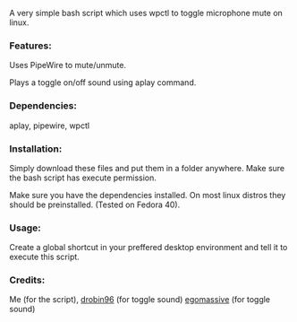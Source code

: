 A very simple bash script which uses wpctl to toggle microphone mute on linux.

### Features:
Uses PipeWire to mute/unmute.

Plays a toggle on/off sound using aplay command.

### Dependencies:
aplay,
pipewire,
wpctl

### Installation:
Simply download these files and put them in a folder anywhere. Make sure the bash script has execute permission.

Make sure you have the dependencies installed. On most linux distros they should be preinstalled. (Tested on Fedora 40).

### Usage:
Create a global shortcut in your preffered desktop environment and tell it to execute this script.

### Credits:
Me (for the script), [drobin96](https://freesound.org/people/drobin96/sounds/617288/) (for toggle sound) [egomassive](https://freesound.org/people/egomassive/sounds/536802/) (for toggle sound)
